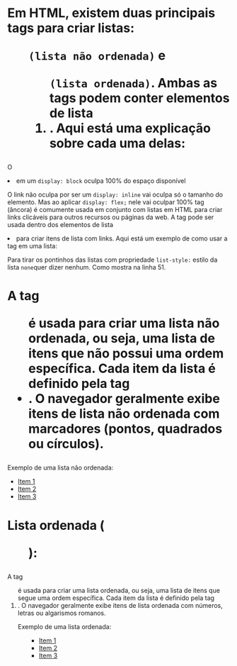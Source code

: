 # Em HTML, existem duas principais tags para criar listas: <ul> `(lista não ordenada)` e <ol> `(lista ordenada)`. Ambas as tags podem conter elementos de lista <li>. Aqui está uma explicação sobre cada uma delas:

O <li> em um `display: block` oculpa 100% do espaço disponível

O link <a> não oculpa por ser um `display: inline` vai oculpa só o tamanho do elemento. Mas ao aplicar `display: flex;` nele vai oculpar 100%
tag <a> (âncora) é comumente usada em conjunto com listas em HTML para criar links clicáveis para outros recursos ou páginas da web. A tag <a> pode ser usada dentro dos elementos de lista <li> para criar itens de lista com links. Aqui está um exemplo de como usar a tag <a> em uma lista:

Para tirar os pontinhos das listas com propriedade `list-style:` estilo da lista `none`quer dizer nenhum. Como mostra na linha 51.

# A tag <ul> é usada para criar uma lista não ordenada, ou seja, uma lista de itens que não possui uma ordem específica. Cada item da lista é definido pela tag <li>. O navegador geralmente exibe itens de lista não ordenada com marcadores (pontos, quadrados ou círculos).

Exemplo de uma lista não ordenada:

<html>
<ul>
  <li><a href="pagina1.html">Item 1</a></li>
  <li><a href="pagina2.html">Item 2</a></li>
  <li><a href="pagina3.html">Item 3</a></li>
</ul>
</html>

# Lista ordenada (<ol>):

A tag <ol> é usada para criar uma lista ordenada, ou seja, uma lista de itens que segue uma ordem específica. Cada item da lista é definido pela tag <li>. O navegador geralmente exibe itens de lista ordenada com números, letras ou algarismos romanos.

Exemplo de uma lista ordenada:

<html>
<ol>
  <ul>
  <li><a href="pagina1.html">Item 1</a></li>
  <li><a href="pagina2.html">Item 2</a></li>
  <li><a href="pagina3.html">Item 3</a></li>
</ul>
</ol>
</html>
